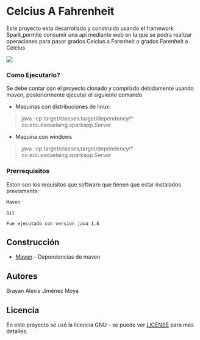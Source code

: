 

# Celcius  A Fahrenheit

Este proyecto esta desarrollado y construido usando el framework Spark,permite consumir una api mediante web en la que se podra realizar operaciones para pasar grados Celcius a Farenheit o grados Farenheit a Celcius

![](./img/diagrama.PNG)


### Como Ejecutarlo?

Se debe contar con el proyecto clonado y compilado debidamente usando maven, posteriormente ejecutar el siguiente comando

* Maquinas con distribuciones de linux:
> java -cp target/classes:target/dependency/* co.edu.escuelaing.sparkapp.Server
* Maquina con windows
> java -cp target/classes;target/dependency/* co.edu.escuelaing.sparkapp.Server

### Prerrequisitos
Eston son los requisitos que software que tienen que estar instalados previamente:

```
Maven
```
```
Git
```
```
Fue ejecutado con version java 1.8
```
## Construcción 
* [Maven](https://maven.apache.org/) - Dependencias de maven



## Autores

Brayan Alexis Jiménez Moya


## Licencia

En este proyecto se usó la licencia GNU - se puede ver [LICENSE](LICENSE.txt) para más detalles.
